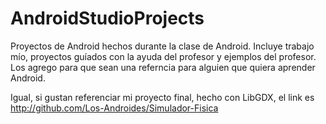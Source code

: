 # AndroidStudioProjects

Proyectos de Android hechos durante la clase de Android. Incluye trabajo mío, proyectos guíados con la ayuda del profesor y ejemplos del profesor. Los agrego para que sean una referncia para alguien que quiera aprender Android.

Igual, si gustan referenciar mi proyecto final, hecho con LibGDX, el link es http://github.com/Los-Androides/Simulador-Fisica
